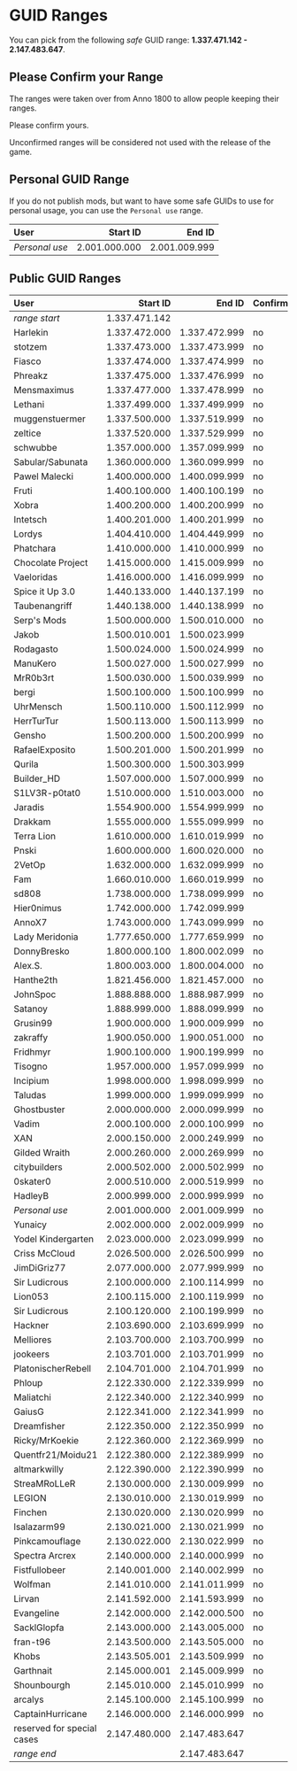 # GUID Ranges

You can pick from the following *safe* GUID range: **1.337.471.142 - 2.147.483.647**.

## Please Confirm your Range

The ranges were taken over from Anno 1800 to allow people keeping their ranges.

Please confirm yours.

Unconfirmed ranges will be considered not used with the release of the game.

## Personal GUID Range

If you do not publish mods, but want to have some safe GUIDs to use for personal usage, you can use the `Personal use` range.

| User            |      Start ID |        End ID |
| :-------------- | ------------: | ------------: |
| *Personal use*  | 2.001.000.000 | 2.001.009.999 |

## Public GUID Ranges

| User            |      Start ID |        End ID | Confirmed?
| :-------------- | ------------: | ------------: | ---
| *range start*   | 1.337.471.142 |  |
| Harlekin        | 1.337.472.000 | 1.337.472.999 | no
| stotzem         | 1.337.473.000 | 1.337.473.999 | no
| Fiasco          | 1.337.474.000 | 1.337.474.999 | no
| Phreakz         | 1.337.475.000 | 1.337.476.999 | no
| Mensmaximus     | 1.337.477.000 | 1.337.478.999 | no
| Lethani         | 1.337.499.000 | 1.337.499.999 | no
| muggenstuermer  | 1.337.500.000 | 1.337.519.999 | no
| zeltice         | 1.337.520.000 | 1.337.529.999 | no
| schwubbe        | 1.357.000.000 | 1.357.099.999 | no
| Sabular/Sabunata| 1.360.000.000 | 1.360.099.999 | no
| Pawel Malecki   | 1.400.000.000 | 1.400.099.999 | no
| Fruti           | 1.400.100.000 | 1.400.100.199 | no
| Xobra           | 1.400.200.000 | 1.400.200.999 | no
| Intetsch        | 1.400.201.000 | 1.400.201.999 | no
| Lordys          | 1.404.410.000 | 1.404.449.999 | no
| Phatchara       | 1.410.000.000 | 1.410.000.999 | no
| Chocolate Project | 1.415.000.000 | 1.415.009.999 | no
| Vaeloridas      | 1.416.000.000 | 1.416.099.999 | no
| Spice it Up 3.0 | 1.440.133.000 | 1.440.137.199 | no
| Taubenangriff   | 1.440.138.000 | 1.440.138.999 | no
| Serp's Mods     | 1.500.000.000 | 1.500.010.000 | no
| Jakob           | 1.500.010.001 | 1.500.023.999 |
| Rodagasto       | 1.500.024.000 | 1.500.024.999 | no
| ManuKero        | 1.500.027.000 | 1.500.027.999 | no
| MrR0b3rt        | 1.500.030.000 | 1.500.039.999 | no
| bergi           | 1.500.100.000 | 1.500.100.999 | no
| UhrMensch       | 1.500.110.000 | 1.500.112.999 | no
| HerrTurTur      | 1.500.113.000 | 1.500.113.999 | no
| Gensho          | 1.500.200.000 | 1.500.200.999 | no
| RafaelExposito  | 1.500.201.000 | 1.500.201.999 | no
| Qurila          | 1.500.300.000 | 1.500.303.999 |
| Builder_HD      | 1.507.000.000 | 1.507.000.999 | no
| S1LV3R-p0tat0   | 1.510.000.000 | 1.510.003.000 | no
| Jaradis         | 1.554.900.000 | 1.554.999.999 | no
| Drakkam         | 1.555.000.000 | 1.555.099.999 | no
| Terra Lion      | 1.610.000.000 | 1.610.019.999 | no
| Pnski           | 1.600.000.000 | 1.600.020.000 | no
| 2VetOp          | 1.632.000.000 | 1.632.099.999 | no
| Fam             | 1.660.010.000 | 1.660.019.999 | no
| sd808           | 1.738.000.000 | 1.738.099.999 | no
| Hier0nimus      | 1.742.000.000 | 1.742.099.999 |
| AnnoX7          | 1.743.000.000 | 1.743.099.999 | no
| Lady Meridonia  | 1.777.650.000 | 1.777.659.999 | no
| DonnyBresko     | 1.800.000.100 | 1.800.002.099 | no
| Alex.S.         | 1.800.003.000 | 1.800.004.000 | no
| Hanthe2th       | 1.821.456.000 | 1.821.457.000 | no
| JohnSpoc        | 1.888.888.000 | 1.888.987.999 | no
| Satanoy         | 1.888.999.000 | 1.888.099.999 | no
| Grusin99        | 1.900.000.000 | 1.900.009.999 | no
| zakraffy        | 1.900.050.000 | 1.900.051.000 | no
| Fridhmyr        | 1.900.100.000 | 1.900.199.999 | no
| Tisogno         | 1.957.000.000 | 1.957.099.999 | no
| Incipium        | 1.998.000.000 | 1.998.099.999 | no
| Taludas         | 1.999.000.000 | 1.999.099.999 | no
| Ghostbuster     | 2.000.000.000 | 2.000.099.999 | no
| Vadim           | 2.000.100.000 | 2.000.100.999 | no
| XAN             | 2.000.150.000 | 2.000.249.999 | no
| Gilded Wraith   | 2.000.260.000 | 2.000.269.999 | no
| citybuilders    | 2.000.502.000 | 2.000.502.999 | no
| 0skater0        | 2.000.510.000 | 2.000.519.999 | no
| HadleyB         | 2.000.999.000 | 2.000.999.999 | no
| *Personal use*  | 2.001.000.000 | 2.001.009.999 | no
| Yunaicy         | 2.002.000.000 | 2.002.009.999 | no
| Yodel Kindergarten | 2.023.000.000 | 2.023.099.999 | no
| Criss McCloud   | 2.026.500.000 | 2.026.500.999 | no
| JimDiGriz77     | 2.077.000.000 | 2.077.999.999 | no
| Sir Ludicrous   | 2.100.000.000 | 2.100.114.999 | no
| Lion053         | 2.100.115.000 | 2.100.119.999 | no
| Sir Ludicrous   | 2.100.120.000 | 2.100.199.999 | no
| Hackner         | 2.103.690.000 | 2.103.699.999 | no
| Melliores       | 2.103.700.000 | 2.103.700.999 | no
| jookeers        | 2.103.701.000 | 2.103.701.999 | no
| PlatonischerRebell | 2.104.701.000 | 2.104.701.999 | no
| Phloup          | 2.122.330.000 | 2.122.339.999 | no
| Maliatchi       | 2.122.340.000 | 2.122.340.999 | no
| GaiusG          | 2.122.341.000 | 2.122.341.999 | no
| Dreamfisher     | 2.122.350.000 | 2.122.350.999 | no
| Ricky/MrKoekie  | 2.122.360.000 | 2.122.369.999 | no
| Quentfr21/Moidu21 | 2.122.380.000 | 2.122.389.999 | no
| altmarkwilly    | 2.122.390.000 | 2.122.390.999 | no
| StreaMRoLLeR    | 2.130.000.000 | 2.130.009.999 | no
| LEGION          | 2.130.010.000 | 2.130.019.999 | no
| Finchen         | 2.130.020.000 | 2.130.020.999 | no
| lsalazarm99     | 2.130.021.000 | 2.130.021.999 | no
| Pinkcamouflage  | 2.130.022.000 | 2.130.022.999 | no
| Spectra Arcrex  | 2.140.000.000 | 2.140.000.999 | no
| Fistfullobeer   | 2.140.001.000 | 2.140.002.999 | no
| Wolfman         | 2.141.010.000 | 2.141.011.999 | no
| Lirvan          | 2.141.592.000 | 2.141.593.999 | no
| Evangeline      | 2.142.000.000 | 2.142.000.500 | no
| SacklGlopfa     | 2.143.000.000 | 2.143.005.000 | no
| fran-t96        | 2.143.500.000 | 2.143.505.000 | no
| Khobs           | 2.143.505.001 | 2.143.509.999 | no
| Garthnait       | 2.145.000.001 | 2.145.009.999 | no
| Shounbourgh     | 2.145.010.000 | 2.145.010.999 | no
| arcalys         | 2.145.100.000 | 2.145.100.999 | no
| CaptainHurricane | 2.146.000.000 | 2.146.000.999 | no
| reserved for special cases | 2.147.480.000 | 2.147.483.647 |
| *range end*   |  | 2.147.483.647 |
